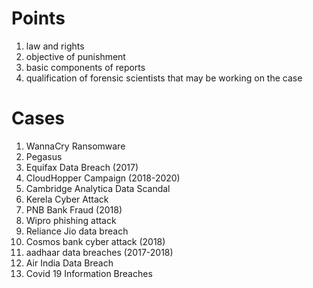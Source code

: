 # Points
1. law and rights
2. objective of punishment 
3. basic components of reports 
4. qualification of forensic scientists that may be working on the case 

# Cases 
1. WannaCry Ransomware 
2. Pegasus
3. Equifax Data Breach (2017)
4. CloudHopper Campaign (2018-2020)
5. Cambridge Analytica Data Scandal
6. Kerela Cyber Attack
7. PNB Bank Fraud (2018)
8. Wipro phishing attack 
9. Reliance Jio data breach
10. Cosmos bank cyber attack (2018)
11. aadhaar data breaches (2017-2018)
12. Air India Data Breach 
13. Covid 19 Information Breaches 